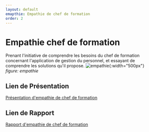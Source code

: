 ```yaml
---
layout: default
emapthie: Empathie de chef de formation
order: 2
---
```


# Empathie chef de formation

Prenant l'initiative de comprendre les besoins du chef de formation concernant l'application de gestion du personnel, et essayant de comprendre les solutions qu'il propose.
![empathie](./empathie-chef-de-formation/images/empathie.jpg){:width="500px"}
*figure: empathie*


## Lien de Présentation
[Présentation d'empathie de chef de formation](./empathie-chef-de-formation/presentation.html)

## Lien de Rapport
[Rapport d'empathie de chef de formation](./empathie-chef-de-formation/rapport.html)

